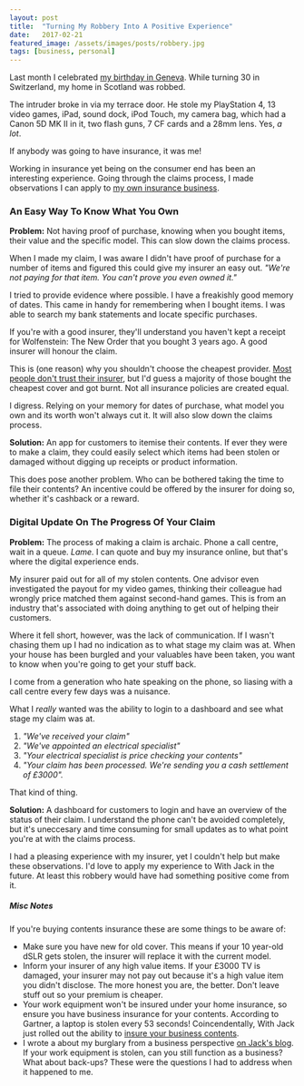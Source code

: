 ```yaml
---
layout: post
title:  "Turning My Robbery Into A Positive Experience"
date:   2017-02-21
featured_image: /assets/images/posts/robbery.jpg
tags: [business, personal]
---
```


Last month I celebrated <a href="http://girlwithacamera.co.uk/my-birthday-in-switzerland/">my birthday in Geneva</a>. While turning 30 in Switzerland, my home in Scotland was robbed.

The intruder broke in via my terrace door. He stole my PlayStation 4, 13 video games, iPad, sound dock, iPod Touch, my camera bag, which had a Canon 5D MK II in it, two flash guns, 7 CF cards and a 28mm lens. Yes, _a lot_.

If anybody was going to have insurance, it was me!

Working in insurance yet being on the consumer end has been an interesting experience. Going through the claims process, I made observations I can apply to <a href="https://withjack.co.uk">my own insurance business</a>.

<h3>An Easy Way To Know What You Own</h3>

<strong>Problem:</strong> Not having proof of purchase, knowing when you bought items, their value and the specific model. This can slow down the claims process.

When I made my claim, I was aware I didn't have proof of purchase for a number of items and figured this could give my insurer an easy out. _"We're not paying for that item. You can't prove you even owned it."_

I tried to provide evidence where possible. I have a freakishly good memory of dates. This came in handy for remembering when I bought items. I was able to search my bank statements and locate specific purchases.

If you're with a good insurer, they'll understand you haven't kept a receipt for Wolfenstein: The New Order that you bought 3 years ago. A good insurer will honour the claim.

This is (one reason) why you shouldn't choose the cheapest provider. <a href="http://pwc.blogs.com/press_room/2014/10/pwc-research-financial-services-industry-faces-bigger-problem-than-lack-of-trust-apathy.html">Most people don't trust their insurer</a>, but I'd guess a majority of those bought the cheapest cover and got burnt. Not all insurance policies are created equal.

I digress. Relying on your memory for dates of purchase, what model you own and its worth won't always cut it. It will also slow down the claims process.

<strong>Solution:</strong> An app for customers to itemise their contents. If ever they were to make a claim, they could easily select which items had been stolen or damaged without digging up receipts or product information.

This does pose another problem. Who can be bothered taking the time to file their contents? An incentive could be offered by the insurer for doing so, whether it's cashback or a reward.

<h3>Digital Update On The Progress Of Your Claim</h3>

<strong>Problem:</strong> The process of making a claim is archaic. Phone a call centre, wait in a queue. _Lame._ I can quote and buy my insurance online, but that's where the digital experience ends. 

My insurer paid out for all of my stolen contents. One advisor even investigated the payout for my video games, thinking their colleague had wrongly price matched them against second-hand games. This is from an industry that's associated with doing anything to get out of helping their customers.

Where it fell short, however, was the lack of communication. If I wasn't chasing them up I had no indication as to what stage my claim was at. When your house has been burgled and your valuables have been taken, you want to know when you're going to get your stuff back.

I come from a generation who hate speaking on the phone, so liasing with a call centre every few days was a nuisance. 

What I _really_ wanted was the ability to login to a dashboard and see what stage my claim was at.

1. _"We've received your claim"_
2. _"We've appointed an electrical specialist"_
3. _"Your electrical specialist is price checking your contents"_
4. _"Your claim has been processed. We're sending you a cash settlement of £3000"._

That kind of thing.

<strong>Solution:</strong> A dashboard for customers to login and have an overview of the status of their claim. I understand the phone can't be avoided completely, but it's uneccesary and time consuming for small updates as to what point you're at with the claims process.

I had a pleasing experience with my insurer, yet I couldn't help but make these observations. I'd love to apply my experience to With Jack in the future. At least this robbery would have had something positive come from it.

<h5>Misc Notes</h5>

If you're buying contents insurance these are some things to be aware of:

* Make sure you have new for old cover. This means if your 10 year-old dSLR gets stolen, the insurer will replace it with the current model.
* Inform your insurer of any high value items. If your £3000 TV is damaged, your insurer may not pay out because it's a high value item you didn't disclose. The more honest you are, the better. Don't leave stuff out so your premium is cheaper.
* Your work equipment won't be insured under your home insurance, so ensure you have business insurance for your contents. According to Gartner, a laptop is stolen every 53 seconds! Coincendentally, With Jack just rolled out the ability to <a href="https://withjack.co.uk/quote">insure your business contents</a>.
* I wrote a about my burglary from a business perspective <a href="https://withjack.co.uk/insurance/2017/01/25/ive-been-burgled.html">on Jack's blog</a>. If your work equipment is stolen, can you still function as a business? What about back-ups? These were the questions I had to address when it happened to me.